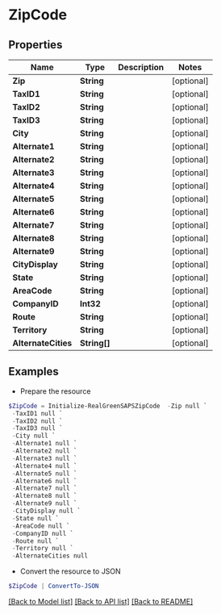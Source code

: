 # ZipCode
## Properties

Name | Type | Description | Notes
------------ | ------------- | ------------- | -------------
**Zip** | **String** |  | [optional] 
**TaxID1** | **String** |  | [optional] 
**TaxID2** | **String** |  | [optional] 
**TaxID3** | **String** |  | [optional] 
**City** | **String** |  | [optional] 
**Alternate1** | **String** |  | [optional] 
**Alternate2** | **String** |  | [optional] 
**Alternate3** | **String** |  | [optional] 
**Alternate4** | **String** |  | [optional] 
**Alternate5** | **String** |  | [optional] 
**Alternate6** | **String** |  | [optional] 
**Alternate7** | **String** |  | [optional] 
**Alternate8** | **String** |  | [optional] 
**Alternate9** | **String** |  | [optional] 
**CityDisplay** | **String** |  | [optional] 
**State** | **String** |  | [optional] 
**AreaCode** | **String** |  | [optional] 
**CompanyID** | **Int32** |  | [optional] 
**Route** | **String** |  | [optional] 
**Territory** | **String** |  | [optional] 
**AlternateCities** | **String[]** |  | [optional] 

## Examples

- Prepare the resource
```powershell
$ZipCode = Initialize-RealGreenSAPSZipCode  -Zip null `
 -TaxID1 null `
 -TaxID2 null `
 -TaxID3 null `
 -City null `
 -Alternate1 null `
 -Alternate2 null `
 -Alternate3 null `
 -Alternate4 null `
 -Alternate5 null `
 -Alternate6 null `
 -Alternate7 null `
 -Alternate8 null `
 -Alternate9 null `
 -CityDisplay null `
 -State null `
 -AreaCode null `
 -CompanyID null `
 -Route null `
 -Territory null `
 -AlternateCities null
```

- Convert the resource to JSON
```powershell
$ZipCode | ConvertTo-JSON
```

[[Back to Model list]](../README.md#documentation-for-models) [[Back to API list]](../README.md#documentation-for-api-endpoints) [[Back to README]](../README.md)

